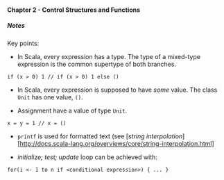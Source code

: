 #### Chapter 2 - Control Structures and Functions

##### *Notes*

Key points:

+ In Scala, every expression has a type. The type of a mixed-type expression is the common supertype of both branches.

```
if (x > 0) 1 // if (x > 0) 1 else ()
```

+ In Scala, every expression is supposed to have *some* value.
The class `Unit` has one value, `()`. 

+ Assignment have a value of type `Unit`.

```
x = y = 1 // x = ()
```

+ `printf` is used for formatted text (see [*string interpolation*][http://docs.scala-lang.org/overviews/core/string-interpolation.html]

+ *initialize; test; update* loop can be achieved with:

```
for(i <- 1 to n if <conditional expression>) { ... }
```

